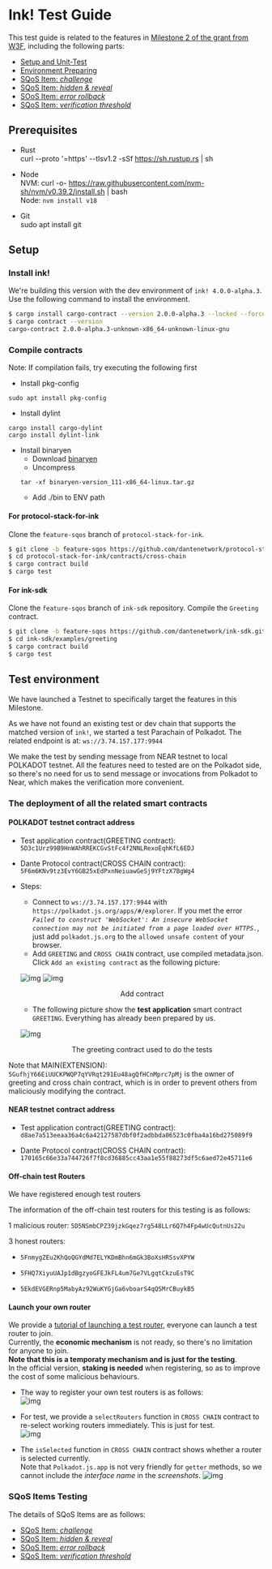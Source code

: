 # Ink! Test Guide

This test guide is related to the features in [Milestone 2 of the grant from W3F](https://github.com/w3f/Grants-Program/blob/master/applications/Dante_Network.md#milestone-2--parallel-router-scheduling-algorithms-sqos-off-chain-routers-sdk-testnet), including the following parts:
* [Setup and Unit-Test](#setup)
* [Environment Preparing](#test-environment)
* [SQoS Item: *challenge*](./item-challenge.md)
* [SQoS Item: *hidden & reveal*](./item-hidden-reveal.md)
* [SOoS Item: *error rollback*](./item-error-rollback.md)
* [SQoS Item: *verification threshold*](./item-threshold.md)

## Prerequisites

- Rust  
curl --proto '=https' --tlsv1.2 -sSf https://sh.rustup.rs | sh

- Node  
NVM: curl -o- https://raw.githubusercontent.com/nvm-sh/nvm/v0.39.2/install.sh | bash  
Node: `nvm install v18`

- Git  
sudo apt install git

## Setup

### Install ink!
We're building this version with the dev environment of `ink! 4.0.0-alpha.3`. Use the following command to install the environment.  
```sh
$ cargo install cargo-contract --version 2.0.0-alpha.3 --locked --force
$ cargo contract --version
cargo-contract 2.0.0-alpha.3-unknown-x86_64-unknown-linux-gnu
```

### Compile contracts

Note: If compilation fails, try executing the following first

- Install pkg-config
```
sudo apt install pkg-config
```

- Install dylint
```
cargo install cargo-dylint
cargo install dylint-link
```

- Install binaryen
    - Download
    [binaryen](https://github.com/WebAssembly/binaryen/releases/tag/version_111)
    - Uncompress
    ```
    tar -xf binaryen-version_111-x86_64-linux.tar.gz
    ```
    - Add ./bin to ENV path


#### For protocol-stack-for-ink

Clone the `feature-sqos` branch of `protocol-stack-for-ink`.

```sh
$ git clone -b feature-sqos https://github.com/dantenetwork/protocol-stack-for-ink.git
$ cd protocol-stack-for-ink/contracts/cross-chain
$ cargo contract build
$ cargo test
```

#### For ink-sdk

Clone the `feature-sqos` branch of `ink-sdk` repository. Compile the `Greeting` contract.

```sh
$ git clone -b feature-sqos https://github.com/dantenetwork/ink-sdk.git
$ cd ink-sdk/examples/greeting
$ cargo contract build
$ cargo test
```

## Test environment

We have launched a Testnet to specifically target the features in this Milestone.   

As we have not found an existing test or dev chain that supports the matched version of `ink!`, we started a test Parachain of Polkadot. The related endpoint is at: `ws://3.74.157.177:9944`

We make the test by sending message from NEAR testnet to local POLKADOT testnet. All the features need to tested are on the Polkadot side, so there's no need for us to send message or invocations from Polkadot to Near, which makes the verification more convenient.

### The deployment of all the related smart contracts

#### POLKADOT testnet contract address

* Test application contract(GREETING contract): `5D3c1Urz99B9HnWAhRREKCGvStFc4f2NNLRexoEqhKfL6EDJ`

* Dante Protocol contract(CROSS CHAIN contract): `5F6m6KNv9tz3EvY6GB25xEdPxnNeiuawGeSj9YFtzX7BgWg4`
 
* Steps:
    * Connect to `ws://3.74.157.177:9944` with `https://polkadot.js.org/apps/#/explorer`. If you met the error *`Failed to construct 'WebSocket': An insecure WebSocket connection may not be initiated from a page loaded over HTTPS.`*, just add `polkadot.js.org` to the `allowed unsafe content` of your browser.  
    * Add `GREETING` and `CROSS CHAIN` contract, use compiled metadata.json. Click `Add an existing contract` as the following picture:

    ![img](../assets/5.jpg)
    ![img](../assets/6.jpg)
    <p align="center">Add contract</p>

    * The following picture show the **test application** smart contract `GREETING`. Everything has already been prepared by us. 

    ![img](../assets/7.jpg)
    <p align="center">The greeting contract used to do the tests</p>

Note that MAIN(EXTENSION): `5GufhjY66EiUUCKPWQP7qYVRqt291Eu48agQfHCnMprc7pMj` is the owner of greeting and cross chain contract, which is in order to prevent others from maliciously modifying the contract.

#### NEAR testnet contract address

* Test application contract(GREETING contract): `d8ae7a513eeaa36a4c6a42127587dbf0f2adbbda06523c0fba4a16bd275089f9`

* Dante Protocol contract(CROSS CHAIN contract): `170165c66e33a744726f7f8cd36885cc43aa1e55f88273df5c6aed72e45711e6`

#### Off-chain test Routers
We have registered enough test routers

The information of the off-chain test routers for this testing is as follows: 

1 malicious router: `5D5NSmbCPZ39jzkGqez7rg548LLr6Q7h4Fp4wUcQutnUs22u`

3 honest routers:

* `5FnmygZEu2KhQoQGYdMd7ELYKDmBhn6mGk3BoXsHRSsvXPYW`

* `5FHQ7XiyuUAJp1dBgzyoGFEJkFL4um7Ge7VLgqtCkzuEsT9C`

* `5EkdEVGERnp5MabyAz92WuKYGjGa6vboarS4qQSMrCBuykB5`

#### Launch your own router
We provide a [tutorial of launching a test router](https://github.com/dantenetwork/ink-test-router), everyone can launch a test router to join.  
Currently, the **economic mechanism** is not ready, so there's no limitation for anyone to join.   
**Note that this is a temporaty mechanism and is just for the testing**.  
In the official version, **staking is needed** when registering, so as to improve the cost of some malicious behaviours.

* The way to register your own test routers is as follows:  
![img](../assets/8.jpg)  

* For test, we provide a `selectRouters` function in `CROSS CHAIN` contract to re-select working routers immediately. This is just for test.   
![img](../assets/0-1.png)  

* The `isSelected` function in `CROSS CHAIN` contract shows whether a router is selected currently.  
Note that `Polkadot.js.app` is not very friendly for `getter` methods, so we cannot include the *interface name* in the *screenshots*. 
![img](../assets/0-2.png)  

### SQoS Items Testing
The details of SQoS Items are as follows:  
* [SQoS Item: *challenge*](./item-challenge.md)
* [SQoS Item: *hidden & reveal*](./item-hidden-reveal.md)
* [SOoS Item: *error rollback*](./item-error-rollback.md)
* [SQoS Item: *verification threshold*](./item-threshold.md)
